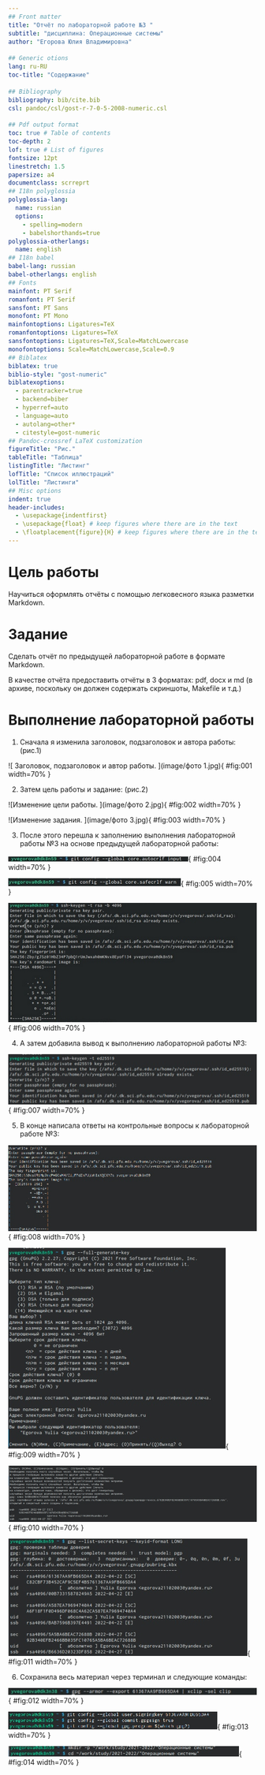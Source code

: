 ```yaml
---
## Front matter
title: "Отчёт по лабораторной работе №3 "
subtitle: "дисциплина: Операционные системы"
author: "Егорова Юлия Владимировна"

## Generic otions
lang: ru-RU
toc-title: "Содержание"

## Bibliography
bibliography: bib/cite.bib
csl: pandoc/csl/gost-r-7-0-5-2008-numeric.csl

## Pdf output format
toc: true # Table of contents
toc-depth: 2
lof: true # List of figures
fontsize: 12pt
linestretch: 1.5
papersize: a4
documentclass: scrreprt
## I18n polyglossia
polyglossia-lang:
  name: russian
  options:
	- spelling=modern
	- babelshorthands=true
polyglossia-otherlangs:
  name: english
## I18n babel
babel-lang: russian
babel-otherlangs: english
## Fonts
mainfont: PT Serif
romanfont: PT Serif
sansfont: PT Sans
monofont: PT Mono
mainfontoptions: Ligatures=TeX
romanfontoptions: Ligatures=TeX
sansfontoptions: Ligatures=TeX,Scale=MatchLowercase
monofontoptions: Scale=MatchLowercase,Scale=0.9
## Biblatex
biblatex: true
biblio-style: "gost-numeric"
biblatexoptions:
  - parentracker=true
  - backend=biber
  - hyperref=auto
  - language=auto
  - autolang=other*
  - citestyle=gost-numeric
## Pandoc-crossref LaTeX customization
figureTitle: "Рис."
tableTitle: "Таблица"
listingTitle: "Листинг"
lofTitle: "Список иллюстраций"
lolTitle: "Листинги"
## Misc options
indent: true
header-includes:
  - \usepackage{indentfirst}
  - \usepackage{float} # keep figures where there are in the text
  - \floatplacement{figure}{H} # keep figures where there are in the text
---
```


# Цель работы

Научиться оформлять отчёты с помощью легковесного языка разметки Markdown.

# Задание

Сделать отчёт по предыдущей лабораторной работе в формате Markdown.

В качестве отчёта предоставить отчёты в 3 форматах: pdf, docx и md (в архиве, поскольку он должен содержать скриншоты, Makefile и т.д.)


# Выполнение лабораторной работы

1. Сначала я изменила заголовок, подзаголовок и автора работы: (рис.1)

![ Заголовок, подзаголовок и автор работы. ](image/фото 1.jpg){ #fig:001 width=70% }

2. Затем цель работы и задание:  (рис.2)

![Изменение цели работы. ](image/фото 2.jpg){ #fig:002 width=70% }

![Изменение задания. ](image/фото 3.jpg){ #fig:003 width=70% }

3. После этого перешла к заполнению выполнения лабораторной работы №3 на основе предыдущей лабораторной работы: 

![ 1 часть изменений ](image/4.jpg){ #fig:004 width=70% }


![ 2 часть изменений ](image/5.jpg){ #fig:005 width=70% }



![ 3 часть изменений ](image/6.jpg){ #fig:006 width=70% }

4. А затем добавила вывод к выполнению лабораторной работы №3:

![ Вывод ](image/7.jpg){ #fig:007 width=70% }

5. В конце написала ответы на контрольные вопросы к лабораторной работе №3:

![ Часть 1 ](image/8.jpg){ #fig:008 width=70% }

![ Часть 2 ](image/9.jpg){ #fig:009 width=70% }

![ Часть 3 ](image/10.jpg){ #fig:010 width=70% }

![ Часть 4 ](image/11.jpg){ #fig:011 width=70% }

6. Сохранила весь материал через терминал и следующие команды: 

![ Команда make. ](image/12.jpg){ #fig:012 width=70% }

![ Команды git add. git git commit -am 'lab03'. ](image/13.jpg){ #fig:013 width=70% }

![ Команда git push.  ](image/14.jpg){ #fig:014 width=70% }

